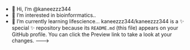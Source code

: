 - 👋 Hi, I’m @kaneezzz344
- 👀 I’m interested in bioinforrmatics..
- 🌱 I’m currently learning lifescience...
kaneezzz344/kaneezzz344 is a ✨ special ✨ repository because its `README.md` (this file) appears on your GitHub profile.
You can click the Preview link to take a look at your changes.
--->
